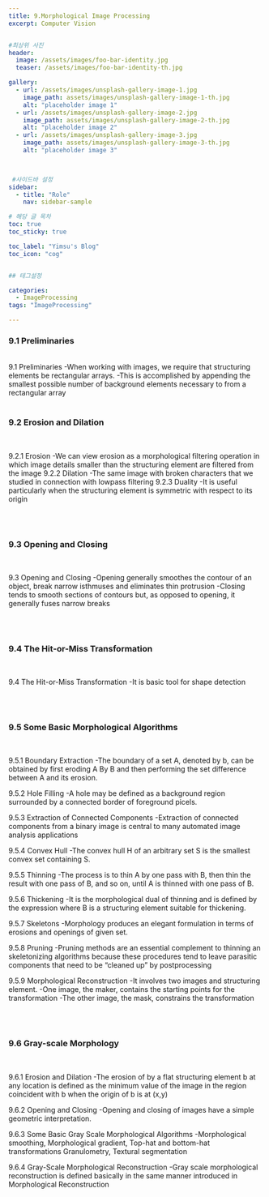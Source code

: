 ```yaml
---
title: 9.Morphological Image Processing
excerpt: Computer Vision


#최상위 사진
header:
  image: /assets/images/foo-bar-identity.jpg
  teaser: /assets/images/foo-bar-identity-th.jpg

gallery:
  - url: /assets/images/unsplash-gallery-image-1.jpg
    image_path: assets/images/unsplash-gallery-image-1-th.jpg
    alt: "placeholder image 1"
  - url: /assets/images/unsplash-gallery-image-2.jpg
    image_path: assets/images/unsplash-gallery-image-2-th.jpg
    alt: "placeholder image 2"
  - url: /assets/images/unsplash-gallery-image-3.jpg
    image_path: assets/images/unsplash-gallery-image-3-th.jpg
    alt: "placeholder image 3"
    


 #사이드바 설정 
sidebar:
  - title: "Role"
    nav: sidebar-sample

# 해당 글 목차
toc: true
toc_sticky: true

toc_label: "Yimsu's Blog"
toc_icon: "cog"


## 테그설정

categories:
  - ImageProcessing
tags: "ImageProcessing"

---
```


### 9.1 Preliminaries
<br/>
9.1 Preliminaries
	-When working with images, we require that structuring elements be rectangular arrays.
	-This is accomplished by appending the smallest possible number of background elements necessary to from
	a rectangular array


<br/>
<br/>


### 9.2 Erosion and Dilation
<br/>


9.2.1 Erosion
	-We can view erosion as a morphological filtering operation in which image details smaller than the structuring element are filtered from the image
9.2.2 Dilation
	-The same image with broken characters that we studied in connection with lowpass filtering
9.2.3 Duality
	-It is useful particularly when the structuring element is symmetric with respect to its origin

<br/>
<br/>


### 9.3 Opening and Closing
<br/>


9.3 Opening and Closing
	-Opening generally smoothes the contour of an object, break narrow isthmuses and eliminates thin protrusion 
	-Closing tends to smooth sections of contours but, as opposed to opening, it generally fuses narrow breaks  


<br/>
<br/>


### 9.4 The Hit-or-Miss Transformation
<br/>

9.4 The Hit-or-Miss Transformation
	-It is basic tool for shape detection


<br/>
<br/>


### 9.5 Some Basic Morphological Algorithms
<br/>

9.5.1 Boundary Extraction
	-The boundary of a set A, denoted by b, can be obtained by first eroding A By B and then performing the set
	difference between A and its erosion.

9.5.2 Hole Filling
	-A hole may be defined as a background region surrounded by a connected border of foreground picels.

9.5.3 Extraction of Connected Components
	-Extraction of connected components from a binary image is central to many automated image analysis applications

9.5.4 Convex Hull
	-The convex hull H of an arbitrary set S is the smallest convex set containing S.

9.5.5 Thinning
	-The process is to thin A by one pass with B, then thin the result with one pass of B, and so on, until A is 
	thinned with one pass of B.

9.5.6 Thickening
	-It is the morphological dual of thinning and is defined by the expression where B is a structuring element
	suitable for thickening.

9.5.7 Skeletons
	-Morphology produces an elegant formulation in terms of erosions and openings of given set.

9.5.8 Pruning
	-Pruning methods are an essential complement to thinning an skeletonizing algorithms because these procedures tend to leave parasitic components that need to be “cleaned up” by postprocessing 

9.5.9 Morphological Reconstruction
	-It involves two images and structuring element. 
    -One image, the maker, contains the starting points for the transformation
    -The other image, the mask, constrains the transformation


<br/>
<br/>


### 9.6 Gray-scale Morphology
<br/>

9.6.1 Erosion and Dilation
	-The erosion of by a flat structuring element b at any location is defined as the minimum value of the image in the region coincident with b when the origin of b is at (x,y)

9.6.2 Opening and Closing
	-Opening and closing of images have a simple geometric interpretation.

9.6.3 Some Basic Gray Scale Morphological Algorithms
	-Morphological smoothing, Morphological gradient, Top-hat and bottom-hat transformations Granulometry, Textural segmentation

9.6.4 Gray-Scale Morphological Reconstruction
		-Gray scale morphological reconstruction is defined basically in the same manner introduced in Morphological Reconstruction
<br/>
<br/>